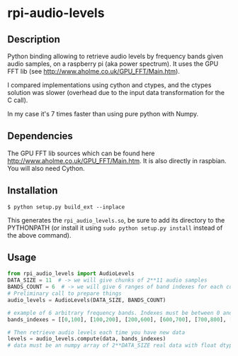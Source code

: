 # rpi-audio-levels

## Description

Python binding allowing to retrieve audio levels by frequency bands given audio samples, on
a raspberry pi (aka power spectrum).
It uses the GPU FFT lib (see http://www.aholme.co.uk/GPU_FFT/Main.htm).

I compared implementations using cython and ctypes, and the ctypes solution was slower
(overhead due to the input data transformation for the C call).

In my case it's 7 times faster than using pure python with Numpy.

## Dependencies

The GPU FFT lib sources which can be found here http://www.aholme.co.uk/GPU_FFT/Main.htm.
It is also directly in raspbian.
You will also need Cython.

## Installation

    $ python setup.py build_ext --inplace

This generates the `rpi_audio_levels.so`, be sure to add its directory to the PYTHONPATH
(or install it using ``sudo python setup.py install`` instead of the above command).

## Usage

```python
from rpi_audio_levels import AudioLevels
DATA_SIZE = 11  # -> we will give chunks of 2**11 audio samples
BANDS_COUNT = 6  # -> we will give 6 ranges of band indexes for each computation
# Preliminary call to prepare things
audio_levels = AudioLevels(DATA_SIZE, BANDS_COUNT)

# example of 6 arbitrary frequency bands. Indexes must be between 0 and 2**(DATA_SIZE - 1)
bands_indexes = [[0,100], [100,200], [200,600], [600,700], [700,800], [800,1024]]

# Then retrieve audio levels each time you have new data
levels = audio_levels.compute(data, bands_indexes)
# data must be an numpy array of 2**DATA_SIZE real data with float dtype (np.float32), with only 1 dimmension.
```
